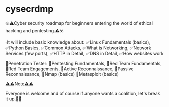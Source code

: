 # cysecrdmp
☣️⚠️Cyber security roadmap for beginners entering the world of ethical hacking and pentesting.⚠️☣️

▫️It will include basic knowledge about:
✅Linux Fundamentals (basics), ✅Python Basics, ✅Common Attacks, ✅What is Networking, ✅Network Services (few ports), ✅HTTP in Detail, ✅DNS in Detail, ✅How websites work

🛑Penetration Tester:
🔻Pentesting Fundamentals,
🔻Red Team Fundamentals,
🔻Red Team Engagements,
🔻Active Reconnaissance,
🔻Passive Reconnaissance,
🔻Nmap (basics)
🔻Metasploit (basics)

⚠️⚠️Note⚠️⚠️

Everyone is welcome and of course if anyone wants a coalition, let's break it up.🫵🤘
